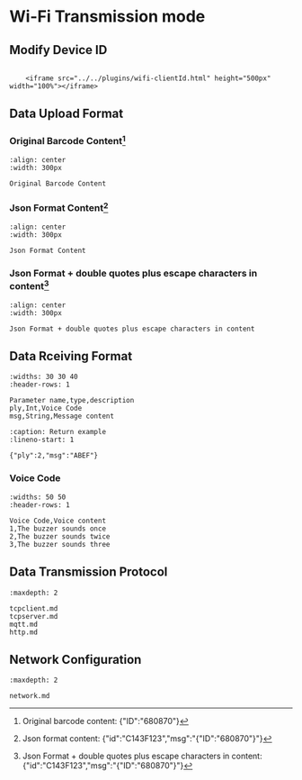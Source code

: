 # Wi-Fi Transmission mode

## Modify Device ID

```{raw} html

    <iframe src="../../plugins/wifi-clientId.html" height="500px" width="100%"></iframe>

```
## Data Upload Format
### Original Barcode Content[^1]
[^1]: Original barcode content: {"ID":"680870"}

```{figure} ../../media/25WFCOMMPM23S0.png
:align: center
:width: 300px

Original Barcode Content
```
### Json Format Content[^2]
[^2]: Json format content: {"id":"C143F123","msg":"{"ID":"680870"}"}


```{figure} ../../media/25WFCOMMPM23S1.png
:align: center
:width: 300px

Json Format Content
```
### Json Format + double quotes plus escape characters in content[^3]
[^3]: Json Format + double quotes plus escape characters in content: {"id":"C143F123","msg":"{\"ID\":\"680870\"}"}


```{figure} ../../media/25WFCOMMPM23S2.png
:align: center
:width: 300px

Json Format + double quotes plus escape characters in content
```

## Data Rceiving Format

```{csv-table}
:widths: 30 30 40
:header-rows: 1

Parameter name,type,description
ply,Int,Voice Code
msg,String,Message content
```

```{code-block} json
:caption: Return example
:lineno-start: 1

{"ply":2,"msg":"ABEF"}
```

### Voice Code

```{csv-table}
:widths: 50 50
:header-rows: 1

Voice Code,Voice content
1,The buzzer sounds once
2,The buzzer sounds twice
3,The buzzer sounds three
```



## Data Transmission Protocol
```{toctree}
:maxdepth: 2

tcpclient.md
tcpserver.md
mqtt.md
http.md
```
## Network Configuration
```{toctree}
:maxdepth: 2

network.md
```
